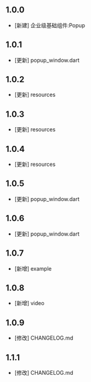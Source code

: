 <!--
 * @Author: lipeng 1162423147@qq.com
 * @Date: 2023-09-22 10:55:53
 * @LastEditors: lipeng 1162423147@qq.com
 * @LastEditTime: 2023-09-30 23:19:52
 * @FilePath: /phoenix_popup/CHANGELOG.md
 * @Description: 这是默认设置,请设置`customMade`, 打开koroFileHeader查看配置 进行设置: https://github.com/OBKoro1/koro1FileHeader/wiki/%E9%85%8D%E7%BD%AE
-->
## 1.0.0

* [新建] 企业级基础组件:Popup

## 1.0.1

* [更新] popup_window.dart

## 1.0.2

* [更新] resources

## 1.0.3

* [更新] resources

## 1.0.4

* [更新] resources


## 1.0.5

* [更新] popup_window.dart

## 1.0.6

* [更新] popup_window.dart

## 1.0.7

* [新增] example

## 1.0.8

* [新增] video

## 1.0.9

* [修改] CHANGELOG.md

## 1.1.1

* [修改] CHANGELOG.md
